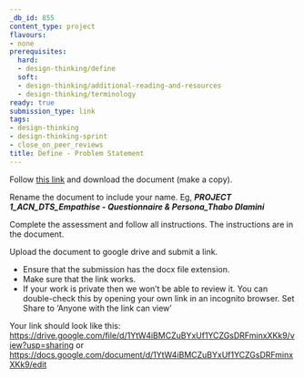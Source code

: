 ```yaml
---
_db_id: 855
content_type: project
flavours:
- none
prerequisites:
  hard:
  - design-thinking/define
  soft:
  - design-thinking/additional-reading-and-resources
  - design-thinking/terminology
ready: true
submission_type: link
tags:
- design-thinking
- design-thinking-sprint
- close_on_peer_reviews
title: Define - Problem Statement
---
```

Follow [this link](https://docs.google.com/document/d/1GykXkfeL_0h0SvwAkv6nUy51KmzGPbjJ-agNFJbrJko/edit#heading=h.xu5lw3vocul) and download the document (make a copy). 

Rename the document to include your name. Eg, ***PROJECT 1_ACN_DTS_Empathise - Questionnaire & Persona_Thabo Dlamini***

Complete the assessment and follow all instructions. The instructions are in the document.

Upload the document to google drive and submit a link. 
- Ensure that the submission has the docx file extension. 
- Make sure that the link works. 
- If your work is private then we won’t be able to review it. You can double-check this by opening your own link in an incognito browser. Set Share to ‘Anyone with the link can view’

Your link should look like this: https://drive.google.com/file/d/1YtW4iBMCZuBYxUf1YCZGsDRFminxXKk9/view?usp=sharing or https://docs.google.com/document/d/1YtW4iBMCZuBYxUf1YCZGsDRFminxXKk9/edit
